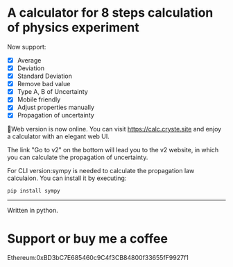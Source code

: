 # A calculator for 8 steps calculation of physics experiment

Now support:
- [x] Average
- [x] Deviation
- [x] Standard Deviation
- [x] Remove bad value
- [x] Type A, B of Uncertainty
- [x] Mobile friendly
- [x] Adjust properties manually
- [x] Propagation of uncertainty

🎉Web version is now online. You can visit https://calc.cryste.site and enjoy a calculator with an elegant web UI.

The link "Go to v2" on the bottom will lead you to the v2 website, in which you can calculate the propagation of uncertainty.

For CLI version:sympy is needed to calculate the propagation law calculaion. You can install it by executing:

`pip install sympy `
 
----
Written in python.
# Support or buy me a coffee
Ethereum:0xBD3bC7E685460c9C4f3CB84800f33655fF9927f1
